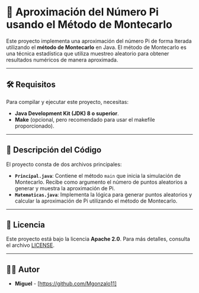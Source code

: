 # 🎯 Aproximación del Número Pi usando el Método de Montecarlo

Este proyecto implementa una aproximación del número Pi de forma Iterada utilizando el **método de Montecarlo** en Java. El método de Montecarlo es una técnica estadística que utiliza muestreo aleatorio para obtener resultados numéricos de manera aproximada.

---

## 🛠️ Requisitos

Para compilar y ejecutar este proyecto, necesitas:

- **Java Development Kit (JDK) 8 o superior**.
- **Make** (opcional, pero recomendado para usar el makefile proporcionado).

---
## 🧩 Descripción del Código

El proyecto consta de dos archivos principales:

- **`Principal.java`**: Contiene el método `main` que inicia la simulación de Montecarlo. Recibe como argumento el número de puntos aleatorios a generar y muestra la aproximación de Pi.
- **`Matematicas.java`**: Implementa la lógica para generar puntos aleatorios y calcular la aproximación de Pi utilizando el método de Montecarlo.

---

## 📄 Licencia

Este proyecto está bajo la licencia **Apache 2.0**. Para más detalles, consulta el archivo [LICENSE](LICENSE).

---

## 👨‍💻 Autor

- **Miguel** - [https://github.com/Mgonzalo11]
